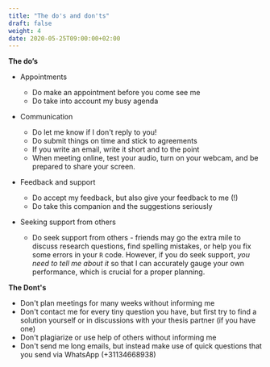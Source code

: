 ```yaml
---
title: "The do's and don'ts"
draft: false
weight: 4
date: 2020-05-25T09:00:00+02:00
---
```


**The do’s**

* Appointments
    * Do make an appointment before you come see me
    * Do take into account my busy agenda
* Communication
    * Do let me know if I don't reply to you!
    * Do submit things on time and stick to agreements
    * If you write an email, write it short and to the point
    * When meeting online, test your audio, turn on your webcam, and be prepared to share your screen.
* Feedback and support
    * Do accept my feedback, but also give your feedback to me (!)
    * Do take this companion and the suggestions seriously
* Seeking support from others
    * Do seek support from others - friends may go the extra mile to discuss research questions, find spelling mistakes, or help you fix some errors in your `R` code. However, if you do seek support, *you need to tell me about it* so that I can accurately gauge your own performance, which is crucial for a proper planning.

    <!-- For example, if you have a professional copy editor improve the writing of your thesis proposal (without telling me), then I will likely overestimate your writing capabilities, which may lead to an unrealistic planning of your thesis process.-->

**The Dont's**

* Don't plan meetings for many weeks without informing me
* Don't contact me for every tiny question you have, but first try to find a solution yourself or in discussions with your thesis partner (if you have one)
* Don't plagiarize or use help of others without informing me
* Don't send me long emails, but instead make use of quick questions that you send via WhatsApp (+31134668938)
